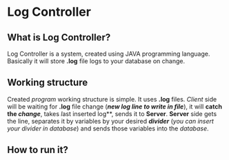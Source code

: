 # Log Controller

## What is Log Controller?

Log Controller is a system, created using JAVA programming language. Basically it will store **.log** file logs to your database on change.

## Working structure

Created _program_ working structure is simple. It uses **.log** files. *Client* side will be waiting for **.log** file change (_**new log line to write in file**_), it will **catch the _change_**, takes *l*ast inserted log**, sends it to **Server**. **Server** side gets the line, separates it by variables by your desired **_divider_** (_you can insert your divider in database_) and sends those variables into the *database*. 

## How to run it?


